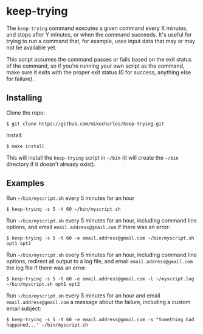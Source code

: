 keep-trying
===========

The `keep-trying` command executes a given command every X minutes, and stops after Y minutes, or when the command succeeds. It's useful for trying to run a command that, for example, uses input data that may or may not be available yet.

This script assumes the command passes or fails based on the exit status of the command, so if you're running your own script as the command, make sure it exits with the proper exit status (0 for success, anything else for failure).

Installing
----------

Clone the repo:

    $ git clone https://github.com/mikecharles/keep-trying.git

Install:

    $ make install

This will install the `keep-trying` script in `~/bin` (it will create the `~/bin` directory if it doesn't already exist).

Examples
--------

Run `~/bin/myscript.sh` every 5 minutes for an hour

    $ keep-trying -s 5 -t 60 ~/bin/myscript.sh

Run `~/bin/myscript.sh` every 5 minutes for an hour, including command line options, and email `email.address@gmail.com` if there was an error:

    $ keep-trying -s 5 -t 60 -e email.address@gmail.com ~/bin/myscript.sh opt1 opt2

Run `~/bin/myscript.sh` every 5 minutes for an hour, including command line options, redirect all output to a log file, and email `email.address@gmail.com` the log file if there was an error:

    $ keep-trying -s 5 -t 60 -e email.address@gmail.com -l ~/myscript.log ~/bin/myscript.sh opt1 opt2

Run `~/bin/myscript.sh` every 5 minutes for an hour and email `email.address@gmail.com` a message about the failure, including a custom email subject:

    $ keep-trying -s 5 -t 60 -e email.address@gmail.com -s "Something bad happened..." ~/bin/myscript.sh
